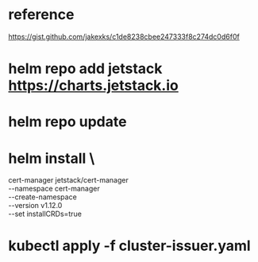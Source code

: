 # reference
https://gist.github.com/jakexks/c1de8238cbee247333f8c274dc0d6f0f

# helm repo add jetstack https://charts.jetstack.io

# helm repo update 
 
# helm install \
  cert-manager jetstack/cert-manager \
  --namespace cert-manager \
  --create-namespace \
  --version v1.12.0 \
   --set installCRDs=true

# kubectl apply -f cluster-issuer.yaml
